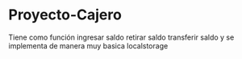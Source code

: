 # Proyecto-Cajero
Tiene como función ingresar saldo retirar saldo transferir saldo y se implementa de manera muy basica localstorage
